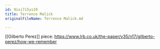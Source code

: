 ```yaml
---
id: 9ixi7i5ys19
title: Terrence Malick
originalFileName: Terrence Malick.md

---
```


[[Gilberto Perez]] piece: https://www.lrb.co.uk/the-paper/v35/n17/gilberto-perez/how-we-remember
